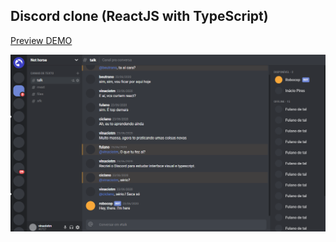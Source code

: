 ## Discord clone (ReactJS with TypeScript)

[Preview DEMO](https://discord-clone-ebon.vercel.app/)

![Desktop image preview](https://github.com/vinaciotm/discord-clone/blob/master/src/assets/discord-clone.png?raw=true)
